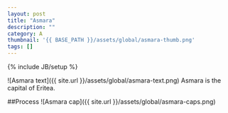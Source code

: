 ```yaml
---
layout: post
title: "Asmara"
description: ""
category: A
thumbnail: '{{ BASE_PATH }}/assets/global/asmara-thumb.png'
tags: []
---
```

{% include JB/setup %}

![Asmara text]({{ site.url }}/assets/global/asmara-text.png)
Asmara is the capital of Eritea.

##Process
![Asmara cap]({{ site.url }}/assets/global/asmara-caps.png)